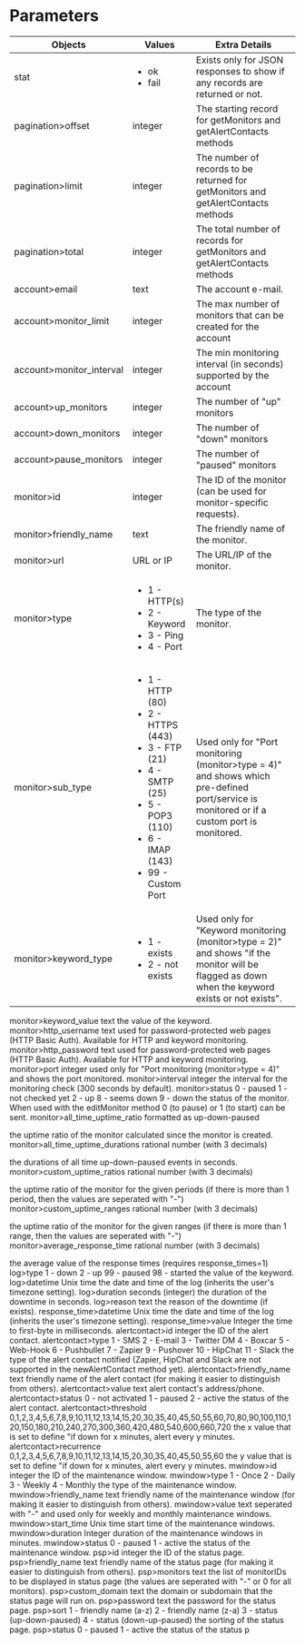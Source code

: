 # Parameters
Objects	| Values | Extra Details
--------|--------|--------------
stat | <ul><li>ok</li><li>fail</li></ul> | Exists only for JSON responses to show if any records are returned or not.
pagination>offset |	integer	| The starting record for getMonitors and getAlertContacts methods
pagination>limit | integer | The number of records to be returned for getMonitors and getAlertContacts methods
pagination>total | integer | The total number of records for getMonitors and getAlertContacts methods
account>email | text | The account e-mail.
account>monitor_limit | integer | The max number of monitors that can be created for the account
account>monitor_interval | integer | The min monitoring interval (in seconds) supported by the account
account>up_monitors | integer | The number of "up" monitors
account>down_monitors | integer | The number of "down" monitors
account>pause_monitors | integer | The number of "paused" monitors
monitor>id | integer | The ID of the monitor (can be used for monitor-specific requests).
monitor>friendly_name | text | The friendly name of the monitor.
monitor>url | URL or IP | The URL/IP of the monitor.
monitor>type | <ul><li>1 - HTTP(s)</li><li>2 - Keyword</li><li>3 - Ping</li><li>4 - Port</li></ul> | The type of the monitor.
monitor>sub_type | <ul><li>1 - HTTP (80)</li><li>2 - HTTPS (443)</li><li>3 - FTP (21)</li><li>4 - SMTP (25)</li><li>5 - POP3 (110)</li><li>6 - IMAP (143)</li><li>99 - Custom Port</li></ul> | Used only for "Port monitoring (monitor>type = 4)" and shows which pre-defined port/service is monitored or if a custom port is monitored.
monitor>keyword_type | <ul><li>1 - exists</li><li>2 - not exists</li></ul> | Used only for "Keyword monitoring (monitor>type = 2)" and shows "if the monitor will be flagged as down when the keyword exists or not exists".
monitor>keyword_value	text	the value of the keyword.
monitor>http_username	text	used for password-protected web pages (HTTP Basic Auth). Available for HTTP and keyword monitoring.
monitor>http_password	text	used for password-protected web pages (HTTP Basic Auth). Available for HTTP and keyword monitoring.
monitor>port	integer	used only for "Port monitoring (monitor>type = 4)" and shows the port monitored.
monitor>interval	integer	the interval for the monitoring check (300 seconds by default).
monitor>status
0 - paused
1 - not checked yet
2 - up
8 - seems down
9 - down
the status of the monitor. When used with the editMonitor method 0 (to pause) or 1 (to start) can be sent.
monitor>all_time_uptime_ratio
formatted as up-down-paused

the uptime ratio of the monitor calculated since the monitor is created.
monitor>all_time_uptime_durations
rational number (with 3 decimals)

the durations of all time up-down-paused events in seconds.
monitor>custom_uptime_ratios
rational number (with 3 decimals)

the uptime ratio of the monitor for the given periods (if there is more than 1 period, then the values are seperated with "-")
monitor>custom_uptime_ranges
rational number (with 3 decimals)

the uptime ratio of the monitor for the given ranges (if there is more than 1 range, then the values are seperated with "-")
monitor>average_response_time
rational number (with 3 decimals)

the average value of the response times (requires response_times=1)
log>type
1 - down
2 - up
99 - paused
98 - started
the value of the keyword.
log>datetime	Unix time	the date and time of the log (inherits the user's timezone setting).
log>duration	seconds (integer)	the duration of the downtime in seconds.
log>reason	text	the reason of the downtime (if exists).
response_time>datetime	Unix time	the date and time of the log (inherits the user's timezone setting).
response_time>value	Integer	the time to first-byte in milliseconds.
alertcontact>id	integer	the ID of the alert contact.
alertcontact>type
1 - SMS
2 - E-mail
3 - Twitter DM
4 - Boxcar
5 - Web-Hook
6 - Pushbullet
7 - Zapier
9 - Pushover
10 - HipChat
11 - Slack
the type of the alert contact notified (Zapier, HipChat and Slack are not supported in the newAlertContact method yet).
alertcontact>friendly_name	text	friendly name of the alert contact (for making it easier to distinguish from others).
alertcontact>value	text	alert contact's address/phone.
alertcontact>status
0 - not activated
1 - paused
2 - active
the status of the alert contact.
alertcontact>threshold	0,1,2,3,4,5,6,7,8,9,10,11,12,13,14,15,20,30,35,40,45,50,55,60,70,80,90,100,110,120,150,180,210,240,270,300,360,420,480,540,600,660,720	the x value that is set to define "if down for x minutes, alert every y minutes.
alertcontact>recurrence	0,1,2,3,4,5,6,7,8,9,10,11,12,13,14,15,20,30,35,40,45,50,55,60	the y value that is set to define "if down for x minutes, alert every y minutes.
mwindow>id	integer	the ID of the maintenance window.
mwindow>type
1 - Once
2 - Daily
3 - Weekly
4 - Monthly
the type of the maintenance window.
mwindow>friendly_name	text	friendly name of the maintenance window (for making it easier to distinguish from others).
mwindow>value	text	seperated with "-" and used only for weekly and monthly maintenance windows.
mwindow>start_time	Unix time	start time of the maintenance windows.
mwindow>duration	Integer	duration of the maintenance windows in minutes.
mwindow>status
0 - paused
1 - active
the status of the maintenance window.
psp>id	integer	the ID of the status page.
psp>friendly_name	text	friendly name of the status page (for making it easier to distinguish from others).
psp>monitors	text	the list of monitorIDs to be displayed in status page (the values are seperated with "-" or 0 for all monitors).
psp>custom_domain	text	the domain or subdomain that the status page will run on.
psp>password	text	the password for the status page.
psp>sort
1 - friendly name (a-z)
2 - friendly name (z-a)
3 - status (up-down-paused)
4 - status (down-up-paused)
the sorting of the status page.
psp>status
0 - paused
1 - active
the status of the status p
